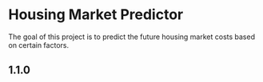 # Housing Market Predictor

The goal of this project is to predict the future housing market costs based on certain factors.

## 1.1.0
